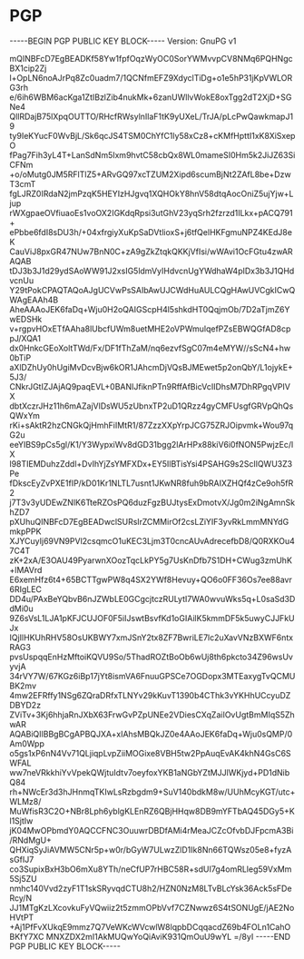 # PGP
-----BEGIN PGP PUBLIC KEY BLOCK-----
Version: GnuPG v1

mQINBFcD7EgBEADKf58Yw1fpfOqzWyOC0SorYWMvvpCV8NMq6PQHNgcBX1cip2Zj
l+OpLN6noAJrPq8Zc0uadm7/1QCNfmEFZ9XdyclTiDg+o1e5hP31jKpVWLORG3rh
e/6ih6WBM6acKga1ZtIBzlZib4nukMk+6zanUWllvWokE8oxTgg2dT2XjD+SGNe4
QllRDajB75lXpqOUTTO/RHcfRWsylnIlaF1tK9yUXeL/TrJA/pLcPwQawkmapJ19
ty9IeKYucF0WvBjL/Sk6qcJS4TSM0ChYfC1ly58xCz8+cKMfHpttI1xK8XiSxepO
fPag7Fih3yL4T+LanSdNm5Ixm9hvtC58cbQx8WL0mameSI0Hm5k2JiJZ63SiCFNm
+o/oMutg0JM5RFlTlZ5+ARvGQ97xcTZUM2Xipd6scumBjNt2ZAfL8be+DzwT3cmT
fgLJRZ0IRdaN2jmPzqK5HEYIzHJgvq1XQHOkY8hnV58dtqAocOniZ5ujYjw+Ljup
rWXgpaeOVfiuaoEs1voOX2IGKdqRpsi3utGhV23yqSrh2fzrzd1ILkx+pACQ791+
ePbbe6fdI8sDU3h/+04xfrgiyXuKpSaDVtlioxS+j6tfQelHKFgmuNPZ4KEdJ8eK
CauViJ8pxGR47NUw7BnN0C+zA9gZkZtqkQKKjVfIsi/wWAvi1OcFGtu4zwARAQAB
tDJ3b3J1d29ydSAoWW91J2xsIG5ldmVyIHdvcnUgYWdhaW4pIDx3b3J1QHdvcnUu
Y29tPokCPAQTAQoAJgUCVwPsSAIbAwUJCWdHuAULCQgHAwUVCgkICwQWAgEAAh4B
AheAAAoJEK6faDq+Wju0H2oQAIGScpH4l5shkdHT0QqjmOb/7D2aTjmZ6YwEDSHk
v+rgpvHOxETfAAha8lUbcfUWm8uetMHE2oVPWmulqefPZsEBWQGfAD8cppJ/XQA1
dx0HnkcGEoXoltTWd/Fx/DF1fThZaM/nq6ezvfSgC07m4eMYW//sScN4+hw0bTiP
aXlDZhUy0hUgiMvDcvBjw6kOR1JAhcmDjVQsBJMEwet5p2onQbY/L1ojykE+5J3/
CNkrJGtIZJAjAQ9paqEVL+0BANIJfiknPTn9RffAfBicVcIIDhsM7DhRPgqVPIVX
dbtXczrJHz11h6mAZajVlDsWU5zUbnxTP2uD1QRzz4gyCMFUsgfGRVpQhQsQWxYm
rKi+sAktR2hzCNGkQjHmhFiIMtR1/87ZzzXXpYrpJCG75ZRJOipvmk+Wou97qG2u
eeYIBS9pCs5gl/K1/Y3WypxiWv8dGD31bgg2lArHPx88kiV6i0fNON5PwjzEc/lX
l98TIEMDuhzZddl+DvIhYjZsYMFXDx+EY5IlBTisYsi4PSAHG9s2ScIlQWU3Z3Pe
fDkscEyZvPXE1fIP/kD01Kr1NLTL7usnt1JKwNR8fuh9bRAIXZHQf4zCe9oh5fR2
j7T3v3yUDEwZNlK6TteRZOsPQ6duzFgzBUJtysExDmotvX/Jg0m2iNgAmnSkhZD7
pXUhuQINBFcD7EgBEADwclSURsIrZCMMirOf2csLZiYIF3yvRkLmmMNYdGmkpPPK
XJYCuyIj69VN9PVl2csqmcO1uKEC3Ljm3T0cncAUvAdrecefbD8/Q0RXKOu47C4T
zK+2xA/E3OAU49PyarwnXOozTqcLkPY5g7UsKnDfb7S1DH+CWug3zmUhK+lMAVrd
E6xemHfz6t4+65BCTTgwPW8q4SX2YWf8Hevuy+QO6o0FF36Os7ee88avr6RIgLEC
DD4u/PAxBeYQbvB6nJZWbLE0GCgcjtczRULytI7WA0wvuWks5q+L0saSd3DdMi0u
9Z6sVsL1LJA1pKFJCUJOF0F5iIJswtBsvfKd1oGIAilK5kmmDF5k5uwyCJJFkUJx
IQjIlHKUhRHV58OsUKBWY7xmJSnY2tx8ZF7BwriLE7lc2uXavVNzBXWF6ntxRAG3
pvsUspqqEnHzMftoiKQVU9So/5ThadROZtBoOb6wUj8th6pkcto34Z96wsUvyvjA
34rVY7W/67KGz6iBp17jYt8ismVA6FnuuGPSCe7OGDopx3MTEaxygTvQCMUBK2mv
4mw2EFRffy1NSg6ZQraDRfxTLNYv29kKuvT1390b4CThk3vYKHhUCcyuDZDBYD2z
ZViTv+3Kj6hhjaRnJXbX63FrwGvPZpUNEe2VDiesCXqZaiIOvUgtBmMIqS5ZhwAR
AQABiQIlBBgBCgAPBQJXA+xIAhsMBQkJZ0e4AAoJEK6faDq+Wju0sQMP/0Am0Wpp
o5gs1xP6nN4Vv71QLjiqpLvpZiiMOGixe8VBH5tw2PpAuqEvAK4khN4GsC6SWFAL
ww7neVRkkhiYvVpekQWjtuIdtv7oeyfoxYKB1aNGbYZtMJJlWKjyd+PD1dNibQ84
rh+NWcEr3d3hJHnmqTKIwLsRzbgdm9+SuV140bdkM8w/UUhMcyKGT/utc+WLMz8/
MuWfisR3C2O+NBr8Lph6yblgKLEnRZ6QBjHHqw8DB9mYFTbAQ45DGy5+Kl1SjtIw
jK04MwOPbmdY0AQCCFNC3OuuwrDBDfAMi4rMeaJCZcOfvbDJFpcmA3Bi/RNdMgU+
QHXiqSyJiAVMW5CNr5p+w0r/bGyW7ULwzZlD1Ik8Nn66TQWsz05e8+fyzAsGfIJ7
co3SupixBxH3bO6mXu8YTh/neCfUP7rHBC58R+sdUI7g4omRLleg59VxMm5Sj5ZU
nmhc140Vvd2zyF1T1skSRyvqdCTU8h2/HZN0NzM8LTvBLcYsk36Ack5sFDeRcy/N
JJ1MTgKzLXcovkuFyVQwiiz2t5zmmOPbVvf7CZNwwz6S4tSONUgE/jAE2NoHVtPT
+Aj1PfFvXUkqE9mmz7Q7VeWKcWVcwlW8lqpbDCqqacdZ69b4FOLn1CahOBKfY7XC
MNXZDX2mI1AkMUQwYoQiAviK931QmOuU9wYL
=/8yI
-----END PGP PUBLIC KEY BLOCK-----

